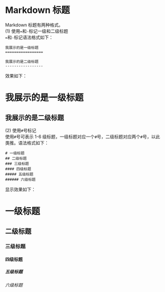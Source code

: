 # Markdown 标题
Markdown 标题有两种格式。  
(1) 使用`=`和`-`标记一级和二级标题  
`=`和`-`标记语法格式如下：
```
我展示的是一级标题
=================

我展示的是二级标题
-----------------
```
效果如下：  

我展示的是一级标题
=================

我展示的是二级标题
-----------------

(2) 使用`#`号标记  
使用`#`号可表示 1-6 级标题，一级标题对应一个`#`号，二级标题对应两个`#`号，以此类推。语法格式如下：  
```
# 一级标题
## 二级标题
### 三级标题
#### 四级标题
##### 五级标题
###### 六级标题
```
显示效果如下：
# 一级标题
## 二级标题
### 三级标题
#### 四级标题
##### 五级标题
###### 六级标题
